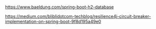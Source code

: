 https://www.baeldung.com/spring-boot-h2-database

https://medium.com/bliblidotcom-techblog/resilience4j-circuit-breaker-implementation-on-spring-boot-9f8d195a49e0
